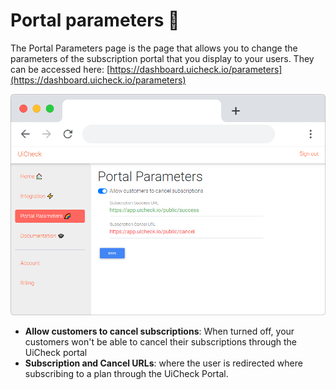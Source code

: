 # Portal parameters 🌈

The Portal Parameters page is the page that allows you to change the parameters of the subscription portal that you display to your users. They can be accessed here: [https://dashboard.uicheck.io/parameters](https://dashboard.uicheck.io/parameters)

![](../.gitbook/assets/frame_chrome_mac_light-29.png)

* **Allow customers to cancel subscriptions**: When turned off, your customers won't be able to cancel their subscriptions through the UiCheck portal
* **Subscription and Cancel URLs**: where the user is redirected where subscribing to a plan through the UiCheck Portal.

